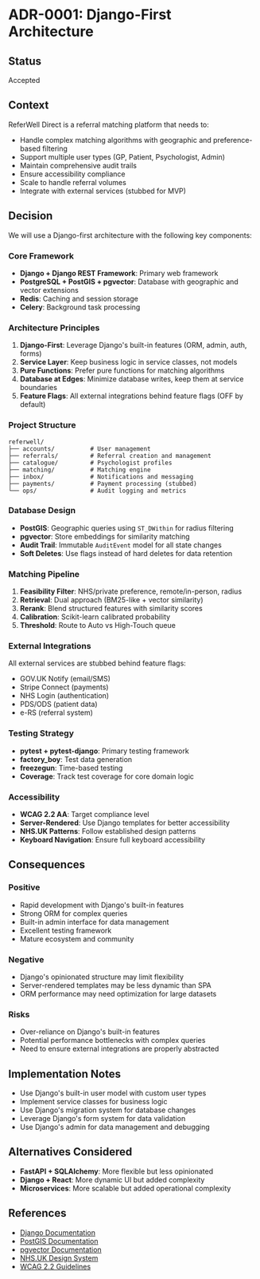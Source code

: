 # ADR-0001: Django-First Architecture

## Status
Accepted

## Context
ReferWell Direct is a referral matching platform that needs to:
- Handle complex matching algorithms with geographic and preference-based filtering
- Support multiple user types (GP, Patient, Psychologist, Admin)
- Maintain comprehensive audit trails
- Ensure accessibility compliance
- Scale to handle referral volumes
- Integrate with external services (stubbed for MVP)

## Decision
We will use a Django-first architecture with the following key components:

### Core Framework
- **Django + Django REST Framework**: Primary web framework
- **PostgreSQL + PostGIS + pgvector**: Database with geographic and vector extensions
- **Redis**: Caching and session storage
- **Celery**: Background task processing

### Architecture Principles
1. **Django-First**: Leverage Django's built-in features (ORM, admin, auth, forms)
2. **Service Layer**: Keep business logic in service classes, not models
3. **Pure Functions**: Prefer pure functions for matching algorithms
4. **Database at Edges**: Minimize database writes, keep them at service boundaries
5. **Feature Flags**: All external integrations behind feature flags (OFF by default)

### Project Structure
```
referwell/
├── accounts/          # User management
├── referrals/         # Referral creation and management
├── catalogue/         # Psychologist profiles
├── matching/          # Matching engine
├── inbox/             # Notifications and messaging
├── payments/          # Payment processing (stubbed)
└── ops/               # Audit logging and metrics
```

### Database Design
- **PostGIS**: Geographic queries using `ST_DWithin` for radius filtering
- **pgvector**: Store embeddings for similarity matching
- **Audit Trail**: Immutable `AuditEvent` model for all state changes
- **Soft Deletes**: Use flags instead of hard deletes for data retention

### Matching Pipeline
1. **Feasibility Filter**: NHS/private preference, remote/in-person, radius
2. **Retrieval**: Dual approach (BM25-like + vector similarity)
3. **Rerank**: Blend structured features with similarity scores
4. **Calibration**: Scikit-learn calibrated probability
5. **Threshold**: Route to Auto vs High-Touch queue

### External Integrations
All external services are stubbed behind feature flags:
- GOV.UK Notify (email/SMS)
- Stripe Connect (payments)
- NHS Login (authentication)
- PDS/ODS (patient data)
- e-RS (referral system)

### Testing Strategy
- **pytest + pytest-django**: Primary testing framework
- **factory_boy**: Test data generation
- **freezegun**: Time-based testing
- **Coverage**: Track test coverage for core domain logic

### Accessibility
- **WCAG 2.2 AA**: Target compliance level
- **Server-Rendered**: Use Django templates for better accessibility
- **NHS.UK Patterns**: Follow established design patterns
- **Keyboard Navigation**: Ensure full keyboard accessibility

## Consequences

### Positive
- Rapid development with Django's built-in features
- Strong ORM for complex queries
- Built-in admin interface for data management
- Excellent testing framework
- Mature ecosystem and community

### Negative
- Django's opinionated structure may limit flexibility
- Server-rendered templates may be less dynamic than SPA
- ORM performance may need optimization for large datasets

### Risks
- Over-reliance on Django's built-in features
- Potential performance bottlenecks with complex queries
- Need to ensure external integrations are properly abstracted

## Implementation Notes
- Use Django's built-in user model with custom user types
- Implement service classes for business logic
- Use Django's migration system for database changes
- Leverage Django's form system for data validation
- Use Django's admin for data management and debugging

## Alternatives Considered
- **FastAPI + SQLAlchemy**: More flexible but less opinionated
- **Django + React**: More dynamic UI but added complexity
- **Microservices**: More scalable but added operational complexity

## References
- [Django Documentation](https://docs.djangoproject.com/)
- [PostGIS Documentation](https://postgis.net/documentation/)
- [pgvector Documentation](https://github.com/pgvector/pgvector)
- [NHS.UK Design System](https://service-manual.nhs.uk/design-system)
- [WCAG 2.2 Guidelines](https://www.w3.org/WAI/WCAG22/quickref/)
